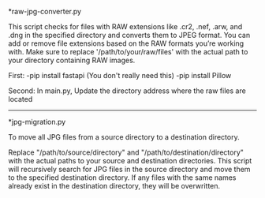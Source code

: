 *raw-jpg-converter.py

This script checks for files with RAW extensions like .cr2, .nef, .arw, and .dng in the specified directory and converts them to JPEG format. You can add or remove file extensions based on the RAW formats you’re working with. Make sure to replace '/path/to/your/raw/files' with the actual path to your directory containing RAW images.

First:
-pip install fastapi (You don't really need this)
-pip install Pillow

Second:
In main.py, Update the directory address where the raw files are located

---------------------------------------
*jpg-migration.py

To move all JPG files from a source directory to a destination directory.

Replace "/path/to/source/directory" and "/path/to/destination/directory" with the actual paths to your source and destination directories. This script will recursively search for JPG files in the source directory and move them to the specified destination directory. If any files with the same names already exist in the destination directory, they will be overwritten.